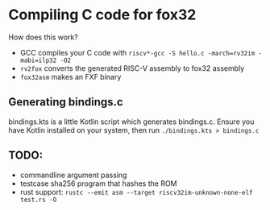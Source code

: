 # Compiling C code for fox32

How does this work?

- GCC compiles your C code with `riscv*-gcc -S hello.c -march=rv32im -mabi=ilp32 -O2`
- `rv2fox` converts the generated RISC-V assembly to fox32 assembly
- `fox32asm` makes an FXF binary

## Generating bindings.c

bindings.kts is a little Kotlin script which generates bindings.c.
Ensure you have Kotlin installed on your system, then run `./bindings.kts > bindings.c`

## TODO:

- commandline argument passing
- testcase sha256 program that hashes the ROM
- rust support: `rustc --emit asm --target riscv32im-unknown-none-elf test.rs -O`
